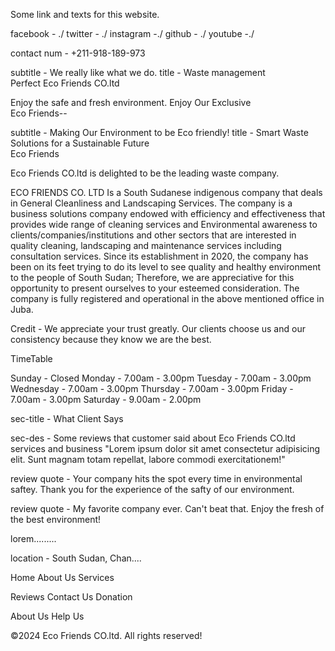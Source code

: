 Some link and texts for this website.

 <!-- For Nav Section -->
facebook - ./
twitter - ./
instagram -./
github - ./
youtube -./

contact num - +211-918-189-973

<!-- For Home Section -->
subtitle - We really like what we do.
title - Waste management <br> Perfect Eco Friends CO.ltd

Enjoy the safe and fresh environment.
Enjoy Our Exclusive <br> Eco Friends--

subtitle - Making Our Environment to be Eco friendly!
title -  Smart Waste Solutions for a Sustainable Future <br> Eco Friends

<!-- For About Section -->
Eco Friends CO.ltd is delighted to be the leading waste company.

ECO FRIENDS CO. LTD Is a South Sudanese indigenous
company that deals in General Cleanliness and
Landscaping Services.
The company is a business solutions company endowed
with efficiency and effectiveness that provides wide
range of cleaning services and Environmental awareness
to clients/companies/institutions and other sectors
that are interested in quality cleaning, landscaping and
maintenance services including consultation services.
Since its establishment in 2020, the company has been
on its feet trying to do its level to see quality and healthy
environment to the people of South Sudan; Therefore, we
are appreciative for this opportunity to present ourselves
to your esteemed consideration.
The company is fully registered and operational in the
above mentioned office in Juba.

Credit - We appreciate your trust greatly. 
Our clients choose us and our consistency because they know we are the best.

<!-- For MWaste Schedules times for the waste collections Section -->

TimeTable

 Sunday -    Closed
 Monday -    7.00am - 3.00pm
 Tuesday -   7.00am - 3.00pm
 Wednesday - 7.00am - 3.00pm
 Thursday -  7.00am - 3.00pm
 Friday -    7.00am - 3.00pm
 Saturday -  9.00am - 2.00pm

 <!-- Review Section -->
 sec-title - What Client Says

 sec-des - Some reviews that customer said about Eco Friends CO.ltd services and business "Lorem ipsum dolor sit amet consectetur adipisicing elit. Sunt magnam totam repellat, labore commodi exercitationem!"

 review quote - Your company hits the spot every time in environmental saftey. Thank you for the experience of the safty of our environment.

 review quote - My favorite company ever. Can't beat that. Enjoy the fresh of the best environment!

 <!-- Footer Section -->
lorem.........

 location - South Sudan, Chan....

Home
About Us
Services

Reviews
Contact Us
Donation

About Us
Help Us

&#169;2024 Eco Friends CO.ltd. All rights reserved!